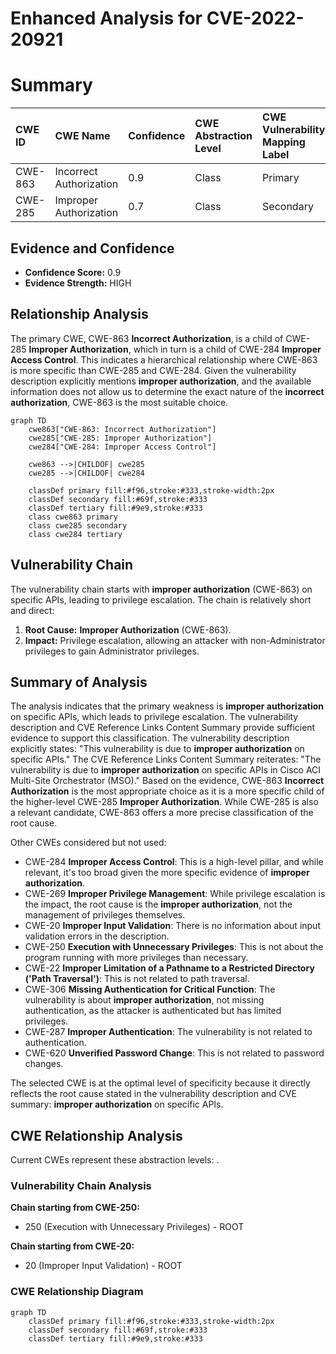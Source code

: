# Enhanced Analysis for CVE-2022-20921

# Summary
| CWE ID    | CWE Name                                                                   | Confidence | CWE Abstraction Level | CWE Vulnerability Mapping Label | CWE-Vulnerability Mapping Notes |
| :-------- | :------------------------------------------------------------------------- | :--------- | :-------------------- | :------------------------------ | :------------------------------ |
| CWE-863   | Incorrect Authorization                                                    | 0.9        | Class                 | Primary                         | Allowed-with-Review           |
| CWE-285   | Improper Authorization                                                     | 0.7        | Class                 | Secondary                       | Discouraged                   |

## Evidence and Confidence

*   **Confidence Score:** 0.9
*   **Evidence Strength:** HIGH

## Relationship Analysis
The primary CWE, CWE-863 **Incorrect Authorization**, is a child of CWE-285 **Improper Authorization**, which in turn is a child of CWE-284 **Improper Access Control**. This indicates a hierarchical relationship where CWE-863 is more specific than CWE-285 and CWE-284. Given the vulnerability description explicitly mentions **improper authorization**, and the available information does not allow us to determine the exact nature of the **incorrect authorization**, CWE-863 is the most suitable choice.
```mermaid
graph TD
    cwe863["CWE-863: Incorrect Authorization"]
    cwe285["CWE-285: Improper Authorization"]
    cwe284["CWE-284: Improper Access Control"]
    
    cwe863 -->|CHILDOF| cwe285
    cwe285 -->|CHILDOF| cwe284
    
    classDef primary fill:#f96,stroke:#333,stroke-width:2px
    classDef secondary fill:#69f,stroke:#333
    classDef tertiary fill:#9e9,stroke:#333
    class cwe863 primary
    class cwe285 secondary
    class cwe284 tertiary
```

## Vulnerability Chain
The vulnerability chain starts with **improper authorization** (CWE-863) on specific APIs, leading to privilege escalation. The chain is relatively short and direct:

1.  **Root Cause:** **Improper Authorization** (CWE-863).
2.  **Impact:** Privilege escalation, allowing an attacker with non-Administrator privileges to gain Administrator privileges.

## Summary of Analysis
The analysis indicates that the primary weakness is **improper authorization** on specific APIs, which leads to privilege escalation. The vulnerability description and CVE Reference Links Content Summary provide sufficient evidence to support this classification.
The vulnerability description explicitly states: "This vulnerability is due to **improper authorization** on specific APIs."
The CVE Reference Links Content Summary reiterates: "The vulnerability is due to **improper authorization** on specific APIs in Cisco ACI Multi-Site Orchestrator (MSO)."
Based on the evidence, CWE-863 **Incorrect Authorization** is the most appropriate choice as it is a more specific child of the higher-level CWE-285 **Improper Authorization**. While CWE-285 is also a relevant candidate, CWE-863 offers a more precise classification of the root cause.

Other CWEs considered but not used:

*   CWE-284 **Improper Access Control**: This is a high-level pillar, and while relevant, it's too broad given the more specific evidence of **improper authorization**.
*   CWE-269 **Improper Privilege Management**: While privilege escalation is the impact, the root cause is the **improper authorization**, not the management of privileges themselves.
*   CWE-20 **Improper Input Validation**: There is no information about input validation errors in the description.
*   CWE-250 **Execution with Unnecessary Privileges**: This is not about the program running with more privileges than necessary.
*   CWE-22 **Improper Limitation of a Pathname to a Restricted Directory ('Path Traversal')**: This is not related to path traversal.
*   CWE-306 **Missing Authentication for Critical Function**: The vulnerability is about **improper authorization**, not missing authentication, as the attacker is authenticated but has limited privileges.
*   CWE-287 **Improper Authentication**: The vulnerability is not related to authentication.
*   CWE-620 **Unverified Password Change**: This is not related to password changes.

The selected CWE is at the optimal level of specificity because it directly reflects the root cause stated in the vulnerability description and CVE summary: **improper authorization** on specific APIs.


## CWE Relationship Analysis

Current CWEs represent these abstraction levels: .


### Vulnerability Chain Analysis

**Chain starting from CWE-250:**
- 250 (Execution with Unnecessary Privileges) - ROOT


**Chain starting from CWE-20:**
- 20 (Improper Input Validation) - ROOT



### CWE Relationship Diagram

```mermaid
graph TD
    classDef primary fill:#f96,stroke:#333,stroke-width:2px
    classDef secondary fill:#69f,stroke:#333
    classDef tertiary fill:#9e9,stroke:#333
```